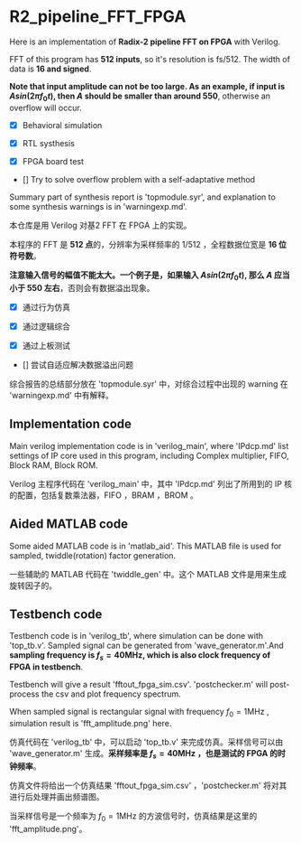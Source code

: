 # R2_pipeline_FFT_FPGA

Here is an implementation of **Radix-2 pipeline FFT on FPGA** with Verilog.

FFT of this program has **512 inputs**, so it's resolution is fs/512. The width of data is **16 and signed**.

**Note that input amplitude can not be too large. As an example, if input is $Asin(2\pi f_0 t)$, then $A$ should be smaller than around 550**, otherwise an overflow will occur.

- [x] Behavioral simulation

- [x] RTL systhesis

- [x] FPGA board test

- [] Try to solve overflow problem with a self-adaptative method

Summary part of synthesis report is 'topmodule.syr', and explanation to some synthesis warnings is in 'warningexp.md'.

本仓库是用 Verilog 对基2 FFT 在 FPGA 上的实现。

本程序的 FFT 是 **512 点**的，分辨率为采样频率的 1/512 ，全程数据位宽是 **16 位符号数**。

**注意输入信号的幅值不能太大。一个例子是，如果输入 $Asin(2\pi f_0 t)$, 那么 $A$ 应当小于 550 左右**，否则会有数据溢出现象。

- [x] 通过行为仿真

- [x] 通过逻辑综合

- [x] 通过上板测试

- [] 尝试自适应解决数据溢出问题

综合报告的总结部分放在 'topmodule.syr' 中，对综合过程中出现的 warning 在 'warningexp.md' 中有解释。

## Implementation code

Main verilog implementation code is in 'verilog_main', where 'IPdcp.md' list settings of IP core used in this program, including Complex multiplier, FIFO, Block RAM, Block ROM.

Verilog 主程序代码在 'verilog_main' 中，其中 'IPdcp.md' 列出了所用到的 IP 核的配置，包括复数乘法器，FIFO ，BRAM ，BROM 。

## Aided MATLAB code

Some aided MATLAB code is in 'matlab_aid'. This MATLAB file is used for sampled, twiddle(rotation) factor generation.

一些辅助的 MATLAB 代码在 'twiddle_gen' 中。这个 MATLAB 文件是用来生成旋转因子的。

## Testbench code

Testbench code is in 'verilog_tb', where simulation can be done with 'top_tb.v'. Sampled signal can be generated from 'wave_generator.m'.And **sampling frequency is $f_s=40\mathrm{MHz}$, which is also clock frequency of FPGA in testbench**.

Testbench will give a result 'fftout_fpga_sim.csv'.  'postchecker.m' will post-process the csv and plot frequency spectrum.

When sampled signal is rectangular signal with frequency $f_0=1\mathrm{MHz}$ , simulation result is 'fft_amplitude.png' here.

仿真代码在 'verilog_tb' 中，可以启动 'top_tb.v' 来完成仿真。采样信号可以由 'wave_generator.m' 生成。**采样频率是 $f_s=40\mathrm{MHz}$ ，也是测试的 FPGA 的时钟频率**。

仿真文件将给出一个仿真结果 'fftout_fpga_sim.csv' ，'postchecker.m' 将对其进行后处理并画出频谱图。

当采样信号是一个频率为 $f_0=1\mathrm{MHz}$ 的方波信号时，仿真结果是这里的 'fft_amplitude.png'。
